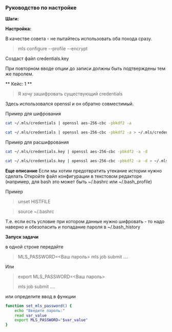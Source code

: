 ### Руководство по настройке



**Шаги:**

**Настройка:**
    
   В качестве совета - не пытайтесь использовать оба похода сразу.  
   
   > mls configure --profile <NAME> --encrypt
   
   Создаст файл credentials.key 

   При повторном вводе опции до записи должны быть подтверждены тем же паролем. 

** Кейс: 1 **
> Я хочу зашифровать существующий credentials
    
Здесь использовался openssl и он обратно совместимый.  

Пример для шифрования
```bash
cat ~/.mls/credentials | openssl aes-256-cbc -pbkdf2 -a
```
```bash
cat ~/.mls/credentials | openssl aes-256-cbc -pbkdf2 -a > ~/.mls/credentials.key
```

Пример для расшифрования
```bash
cat ~/.mls/credentials.key | openssl aes-256-cbc -pbkdf2 -a -d
```

```bash
cat ~/.mls/credentials.key | openssl aes-256-cbc -pbkdf2 -a -d > ~/.mls/credentials
```

**Еще описание**
   Если мы хотим предотвратить утекание истории нужно сделать 
   Откройте файл конфигурации в текстовом редакторе (например, для bash это может быть ~/.bashrc или ~/.bash_profile)
   
   Пример 
   > unset HISTFILE
   
   > source ~/.bashrc
   
   Т.е. если есть условие при котором данные нужно шифровать - то надо наверно и обезопасить и попадание пароля в ~/.bash_history
   

**Запуск задачи**
   
   в одной строке передайте 
   > MLS_PASSWORD=<Ваш пароль> mls job submit .... 
   
   Или
   
   > export MLS_PASSWORD=<Ваш пароль>
   > 
   > mls job submit ....

или определите ввод в функции 
```bash
function set_mls_password() {
    echo "Введите пароль:"
    read var_value
    export MLS_PASSWORD="$var_value"
}
```
